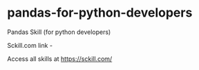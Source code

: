 # pandas-for-python-developers
Pandas Skill (for python developers)

Sckill.com link - <To be added>

Access all skills at https://sckill.com/